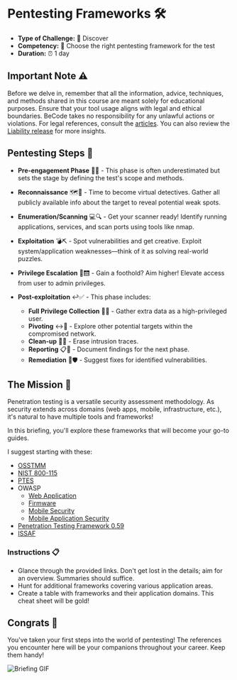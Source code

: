 # Pentesting Frameworks 🛠️

- **Type of Challenge:** :mag_right: Discover
- **Competency:** :brain: Choose the right pentesting framework for the test
- **Duration:** :alarm_clock: 1 day

## Important Note :warning:

Before we delve in, remember that all the information, advice, techniques, and methods shared in this course are meant solely for educational purposes. Ensure that your tool usage aligns with legal and ethical boundaries. BeCode takes no responsibility for any unlawful actions or violations. For legal references, consult the [articles](http://www.ejustice.just.fgov.be/mopdf/2006/09/12_2.pdf#Page6). You can also review the [Liability release](https://docs.google.com/document/d/1zSvQsnUtEqF2MraJwoR4Bc1DwLbeyZRUXGxViktBQns/edit?usp=sharing) for more insights.

## Pentesting Steps :triangular_flag_on_post:

- **Pre-engagement Phase** :beginner::dart: - This phase is often underestimated but sets the stage by defining the test's scope and methods.

- **Reconnaissance** :world_map::telescope: - Time to become virtual detectives. Gather all publicly available info about the target to reveal potential weak spots.

- **Enumeration/Scanning** :computer::mag: - Get your scanner ready! Identify running applications, services, and scan ports using tools like nmap.

- **Exploitation** :bomb::pick: - Spot vulnerabilities and get creative. Exploit system/application weaknesses—think of it as solving real-world puzzles.

- **Privilege Escalation** :key::elevator: - Gain a foothold? Aim higher! Elevate access from user to admin privileges.

- **Post-exploitation** :leftwards_arrow_with_hook::white_check_mark: - This phase includes:

   - **Full Privilege Collection** :closed_lock_with_key::notebook: - Gather extra data as a high-privileged user.
   - **Pivoting** :left_right_arrow::dart: - Explore other potential targets within the compromised network.
   - **Clean-up** :broom::no_entry_sign: - Erase intrusion traces.
   - **Reporting** :clipboard::page_facing_up: - Document findings for the next phase.
   - **Remediation** :wrench::shield: - Suggest fixes for identified vulnerabilities.

## The Mission 🚀

Penetration testing is a versatile security assessment methodology. As security extends across domains (web apps, mobile, infrastructure, etc.), it's natural to have multiple tools and frameworks!

In this briefing, you'll explore these frameworks that will become your go-to guides.

I suggest starting with these:

- [OSSTMM](https://www.isecom.org/OSSTMM.3.pdf)
- [NIST 800-115](https://nvlpubs.nist.gov/nistpubs/Legacy/SP/nistspecialpublication800-115.pdf)
- [PTES](http://www.pentest-standard.org/index.php/PTES_Technical_Guidelines)
- OWASP
    - [Web Application](https://github.com/OWASP/wstg/tree/master/document)
    - [Firmware](https://github.com/scriptingxss/owasp-fstm)
    - [Mobile Security](https://github.com/OWASP/owasp-masvs)
    - [Mobile Application Security](https://github.com/OWASP/owasp-mstg)
- [Penetration Testing Framework 0.59](http://www.vulnerabilityassessment.co.uk/Penetration%20Test.html)
- [ISSAF](https://sourceforge.net/projects/isstf/files/issaf%20document/issaf0.1/)

### Instructions :clipboard:

- Glance through the provided links. Don't get lost in the details; aim for an overview. Summaries should suffice.
- Hunt for additional frameworks covering various application areas.
- Create a table with frameworks and their application domains. This cheat sheet will be gold!

## Congrats 🎉

You've taken your first steps into the world of pentesting! The references you encounter here will be your companions throughout your career. Keep them handy!

![Briefing GIF](./assets/images/briefing.gif)